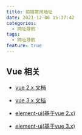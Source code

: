 ```yaml
---
title: 前端常用地址
date: 2021-12-06 15:37:42
categories:
  - 网址导航
tags:
  - 网址导航
feature: true
---
```


## Vue 相关

* [vue 2.x 文档](https://cn.vuejs.org/v2/guide/)
* [vue 3.x 文档](https://v3.cn.vuejs.org/)

* [element-ui(基于vue 2.x)](https://element.eleme.cn/#/zh-CN/component/installation)
* [element-ui(基于vue 3.x)](https://element-plus.gitee.io/zh-CN/)
